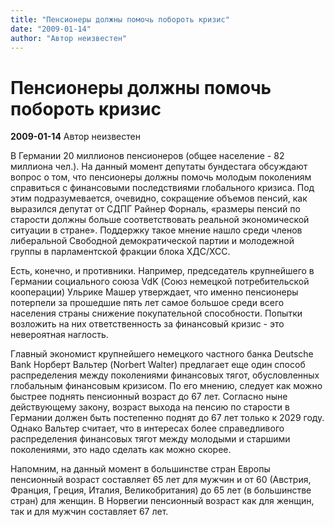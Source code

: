 ```yaml
---
title: "Пенсионеры должны помочь побороть кризис"
date: "2009-01-14"
author: "Автор неизвестен"
---
```


# Пенсионеры должны помочь побороть кризис

**2009-01-14** Автор неизвестен

В Германии 20 миллионов пенсионеров (общее население - 82 миллиона чел.). На данный момент депутаты бундестага обсуждают вопрос о том, что пенсионеры должны помочь молодым поколениям справиться с финансовыми последствиями глобального кризиса. Под этим подразумевается, очевидно, сокращение объемов пенсий, как выразился депутат от СДПГ Райнер Форналь, «размеры пенсий по старости должны больше соответствовать реальной экономической ситуации в стране». Поддержку такое мнение нашло среди членов либеральной Свободной демократической партии и молодежной группы в парламентской фракции блока ХДС/ХСС.

Есть, конечно, и противники. Например, председатель крупнейшего в Германии социального союза VdK (Союз немецкой потребительской кооперации) Ульрике Машер утверждает, что именно пенсионеры потерпели за прошедшие пять лет самое большое среди всего населения страны снижение покупательной способности. Попытки возложить на них ответственность за финансовый кризис - это невероятная наглость.

Главный экономист крупнейшего немецкого частного банка Deutsche Bank Норберт Вальтер (Norbert Walter) предлагает еще один способ распределения между поколениями финансовых тягот, обусловленных глобальным финансовым кризисом. По его мнению, следует как можно быстрее поднять пенсионный возраст до 67 лет. Согласно ныне действующему закону, возраст выхода на пенсию по старости в Германии должен быть постепенно поднят до 67 лет только к 2029 году. Однако Вальтер считает, что в интересах более справедливого распределения финансовых тягот между молодыми и старшими поколениями, это надо сделать как можно скорее.

Напомним, на данный момент в большинстве стран Европы пенсионный возраст составляет 65 лет для мужчин и от 60 (Австрия, Франция, Греция, Италия, Великобритания) до 65 лет (в большинстве стран) для женщин. В Норвегии пенсионный возраст как для женщин, так и для мужчин составляет 67 лет.